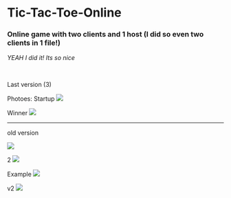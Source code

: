# Tic-Tac-Toe-Online  

### Online game with two clients and 1 host (I did so even two clients in 1 file!)
*YEAH I did it! Its so nice*

  
  
  

Last version (3)

Photoes:
Startup
![](https://github.com/Stas-inside/Tic-Tac-Toe-Online/blob/main/Photoes/Screenshot%20(515).png)

Winner
![](https://github.com/Stas-inside/Tic-Tac-Toe-Online/blob/main/Photoes/Screenshot%20(517).png)

---
old version

![](https://github.com/Stas-inside/Tic-Tac-Toe-Online/blob/main/Photoes/Screenshot%20(387).png)

2
![](https://github.com/Stas-inside/Tic-Tac-Toe-Online/blob/main/Photoes/Screenshot%20(388).png)

Example
![](https://github.com/Stas-inside/Tic-Tac-Toe-Online/blob/main/Photoes/Screenshot%20(389).png)

v2
![](https://github.com/Stas-inside/Tic-Tac-Toe-Online/blob/main/Photoes/Capture.PNG)
